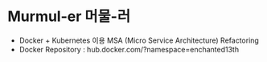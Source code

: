 # Murmul-er 머물-러
- Docker + Kubernetes 이용 MSA (Micro Service Architecture) Refactoring
- Docker Repository : hub.docker.com/?namespace=enchanted13th
